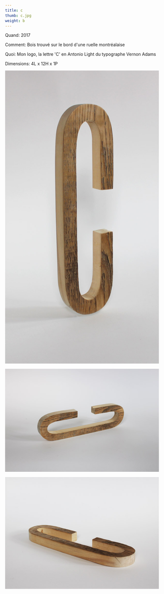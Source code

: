 ```yaml
---
title: c
thumb: c.jpg
weight: b
---
```


Quand: 2017

Comment: Bois trouvé sur le bord d'une ruelle montréalaise 

Quoi: Mon logo, la lettre 'C' en Antonio Light du typographe Vernon Adams

Dimensions: 4L x 12H x 1P

![](/img/c-01.jpg)

![](/img/c-02.jpg)

![](/img/c-03.jpg)
